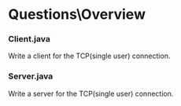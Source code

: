 # Questions\Overview 
### Client.java
Write a client for the TCP(single user) connection.
### Server.java
Write a server for the TCP(single user) connection.
